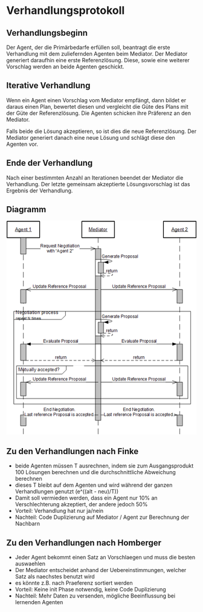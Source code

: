 # Verhandlungsprotokoll

## Verhandlungsbeginn
Der Agent, der die Primärbedarfe erfüllen soll, beantragt die erste Verhandlung mit dem
zuliefernden Agenten beim Mediator. Der Mediator generiert daraufhin eine erste Referenzlösung.
Diese, sowie eine weiterer Vorschlag werden an beide Agenten geschickt.

## Iterative Verhandlung
Wenn ein Agent einen Vorschlag vom Mediator empfängt, dann bildet er daraus einen Plan, bewertet
diesen und vergleicht die Güte des Plans mit der Güte der Referenzlösung. Die Agenten schicken
ihre Präferenz an den Mediator.

Falls beide die Lösung akzeptieren, so ist dies die neue Referenzlösung. Der Mediator generiert
danach eine neue Lösung und schlägt diese den Agenten vor.

## Ende der Verhandlung
Nach einer bestimmten Anzahl an Iterationen beendet der Mediator die Verhandlung. Der letzte
gemeinsam akzeptierte Lösungsvorschlag ist das Ergebnis der Verhandlung.

## Diagramm
![Sequenzdiagramm der Verhandlung](./Diagramme/Verhandlungsprotokoll.png)

## Zu den Verhandlungen nach Finke
- beide Agenten müssen T ausrechnen, indem sie zum Ausgangsprodukt 100 Lösungen berechnen und die durchschnittliche Abweichung berechnen
- dieses T bleibt auf dem Agenten und wird während der ganzen Verhandlungen genutzt (e^((alt - neu)/T))
- Damit soll vermieden werden, dass ein Agent nur 10% an Verschlechterung akzeptiert, der andere jedoch 50%
- Vorteil: Verhandlung hat nur ja/nein
- Nachteil: Code Duplizierung auf Mediator / Agent zur Berechnung der Nachbarn

## Zu den Verhandlungen nach Homberger
- Jeder Agent bekommt einen Satz an Vorschlaegen und muss die besten auswaehlen
- Der Mediator entscheidet anhand der Uebereinstimmungen, welcher Satz als naechstes benutzt wird
- es könnte z.B. nach Praeferenz sortiert werden
- Vorteil: Keine init Phase notwendig, keine Code Duplizierung
- Nachteil: Mehr Daten zu versenden, mögliche Beeinflussung bei lernenden Agenten